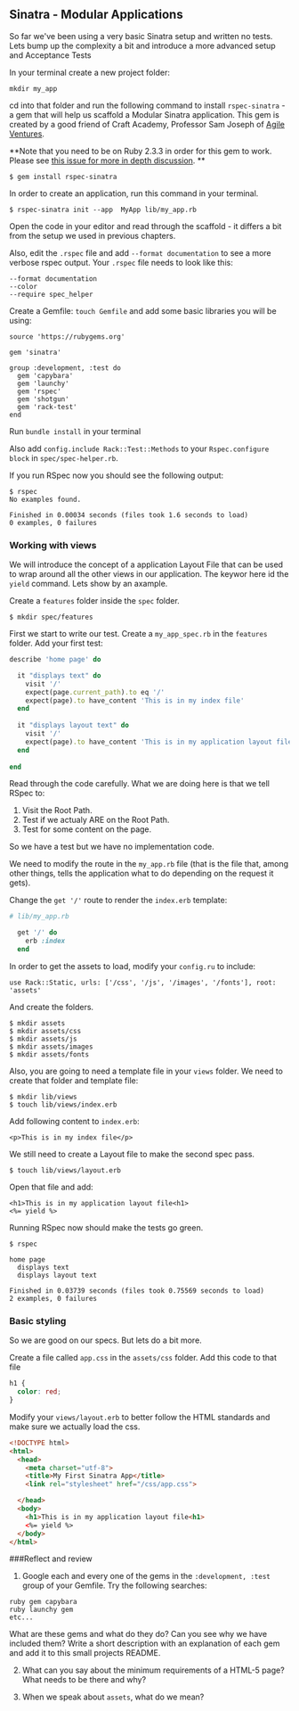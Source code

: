 ## Sinatra - Modular Applications
So far we've been using a very basic Sinatra setup and written no tests. Lets bump up the complexity a bit and introduce a more advanced setup and Acceptance Tests

In your terminal create a new project folder:
```
mkdir my_app
```
cd into that folder and run the following command to install `rspec-sinatra` - a gem that will help us scaffold a Modular Sinatra application. This gem is created by a good friend of Craft Academy, Professor Sam Joseph of [Agile Ventures](https://www.agileventures.org/). 

**Note that you need to be on Ruby 2.3.3 in order for this gem to work. Please see [this issue for more in depth discussion](https://github.com/tansaku/rspec-sinatra/issues/2). **

```shell
$ gem install rspec-sinatra
```


In order to create an application, run this command in your terminal.  
```shell
$ rspec-sinatra init --app  MyApp lib/my_app.rb
```
Open the code in your editor and read through the scaffold - it differs a bit from the setup we used in previous chapters. 



Also, edit the `.rspec` file and add `--format documentation` to see a more verbose rspec output. Your `.rspec` file needs to look like this:

```
--format documentation
--color
--require spec_helper
```


Create a Gemfile: `touch Gemfile` and add some basic libraries you will be using: 
```
source 'https://rubygems.org'

gem 'sinatra'

group :development, :test do
  gem 'capybara'
  gem 'launchy'
  gem 'rspec'
  gem 'shotgun'
  gem 'rack-test'
end
```
Run `bundle install` in your terminal

Also add `config.include Rack::Test::Methods` to your `Rspec.configure block` in `spec/spec-helper.rb`.

If you run RSpec now you should see the following output: 
```shell
$ rspec
No examples found.

Finished in 0.00034 seconds (files took 1.6 seconds to load)
0 examples, 0 failures
```


### Working with views
We will introduce the concept of a application Layout File that can be used to wrap around all the other views in our application. The keywor here id the `yield` command. Lets show by an axample. 

Create a `features` folder inside the `spec` folder.
```shell
$ mkdir spec/features
```

First we start to write our test. Create a `my_app_spec.rb` in the `features` folder. Add your first test:
```ruby
describe 'home page' do

  it "displays text" do
    visit '/'
    expect(page.current_path).to eq '/'
    expect(page).to have_content 'This is in my index file'
  end
  
  it "displays layout text" do
    visit '/'
    expect(page).to have_content 'This is in my application layout file'
  end
  
end

```
Read through the code carefully. What we are doing here is that we tell RSpec to:
1. Visit the Root Path. 
2. Test if we actualy ARE on the Root Path.
3. Test for some content on the page.

So we have a test but we have no implementation code. 

We need to modify the route in the `my_app.rb` file (that is the file that, among other things, tells the application what to do depending on the request it gets).

Change the `get '/'` route to render the `index.erb` template:

```ruby
# lib/my_app.rb

  get '/' do
    erb :index
  end
```


In order to get the assets to load, modify your `config.ru` to include:
```
use Rack::Static, urls: ['/css', '/js', '/images', '/fonts'], root: 'assets'
```
And create the folders. 
```shell
$ mkdir assets
$ mkdir assets/css
$ mkdir assets/js
$ mkdir assets/images
$ mkdir assets/fonts
```

Also, you are going to need a template file in your `views` folder. We need to create that folder and template file:

```shell
$ mkdir lib/views
$ touch lib/views/index.erb

```


Add following content to `index.erb`:

```erb
<p>This is in my index file</p>
```


We still need to create a Layout file to make the second spec pass. 
```shell
$ touch lib/views/layout.erb

```

Open that file and add:

```erb
<h1>This is in my application layout file<h1>
<%= yield %>
```

Running RSpec now should make the tests go green. 

```shell
$ rspec

home page
  displays text
  displays layout text

Finished in 0.03739 seconds (files took 0.75569 seconds to load)
2 examples, 0 failures

```

### Basic styling

So we are good on our specs. But lets do a bit more.

Create a file called `app.css` in the `assets/css` folder. Add this code to that file

```css
h1 {
  color: red;
}
```

Modify your `views/layout.erb` to better follow the HTML standards and make sure we actually load the css. 
```html
<!DOCTYPE html>
<html>
  <head>
    <meta charset="utf-8">
    <title>My First Sinatra App</title>
    <link rel="stylesheet" href="/css/app.css">

  </head>
  <body>
    <h1>This is in my application layout file<h1>
    <%= yield %>
  </body>
</html>

```


###Reflect and review
1. Google each and every one of the gems in the `:development, :test` group of your Gemfile. Try the following searches:
```
ruby gem capybara
ruby launchy gem
etc...
```
What are these gems and what do they do? Can you see why we have included them? Write a short description with an explanation of each gem and add it to this small projects README. 

2. What can you say about the minimum requirements of a HTML-5 page? What needs to be there and why?

3. When we speak about `assets`, what do we mean?




